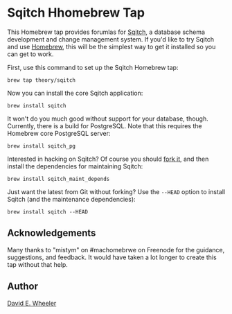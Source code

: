 Sqitch Hhomebrew Tap
====================

This Homebrew tap provides forumlas for [Sqitch](http://sqitch.org/), a
database schema development and change management system. If you'd like to try
Sqitch and use [Homebrew](http://mxcl.github.com/homebrew/), this will be the
simplest way to get it installed so you can get to work.

First, use this command to set up the Sqitch Homebrew tap:

    brew tap theory/sqitch

Now you can install the core Sqitch application:

    brew install sqitch

It won't do you much good without support for your database, though.
Currently, there is a build for PostgreSQL. Note that this requires the
Homebrew core PostgreSQL server:

    brew install sqitch_pg

Interested in hacking on Sqitch? Of course you should
[fork it](https://github.com/theory/sqitch), and then install the dependencies
for maintaining Sqitch:

    brew install sqitch_maint_depends

Just want the latest from Git without forking? Use the `--HEAD` option to
install Sqitch (and the maintenance dependencies):

    brew install sqitch --HEAD

Acknowledgements
----------------

Many thanks to "mistym" on #machomebrwe on Freenode for the guidance,
suggestions, and feedback. It would have taken a lot longer to create this tap
without that help.

Author
------

[David E. Wheeler](http://justatheory.com/)


